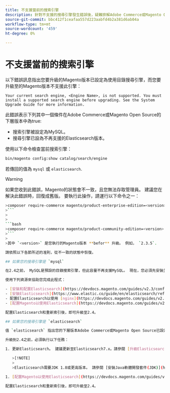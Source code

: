 ```yaml
---
title: 不支援當前的搜索引擎
description: 針對不支援的搜尋引擎發生錯誤後，疑難排解Adobe Commerce或Magento Open Source升級。
source-git-commit: bbc412f1ceafaa557d223aabfd4b2a381d6ab04a
workflow-type: tm+mt
source-wordcount: '459'
ht-degree: 0%

---
```



# 不支援當前的搜索引擎

以下錯誤訊息指出您要升級的Magento版本已設定為使用目錄搜尋引擎，而您要升級至的Magento版本不支援此引擎：

```terminal
Your current search engine, <Engine Name>, is not supported. You must install a supported search engine before upgrading. See the System Upgrade Guide for more information.
```

此錯誤表示下列其中一個條件在Adobe Commerce或Magento Open Source的下層版本中為true:

- 搜索引擎被設定為MySQL。
- 搜尋引擎已設為不再支援的Elasticsearch版本。

使用以下命令檢查當前搜索引擎：

```bash
bin/magento config:show catalog/search/engine
```

若傳回的值為 `mysql` 或 `elasticsearch`.

>[!WARNING]
>
>如果您收到此錯誤，Magento的狀態會不一致，且您無法存取管理員。 建議您在解決此錯誤時，回復成舊版。 要執行此操作，請運行以下命令之一：
>
>
```bash
>composer require-commerce magento/product-enterprise-edition=<version>
>```
>
>
```bash
>composer require-commerce magento/product-community-edition=<version>
>```
>
>其中 `<version>` 是您執行的Magento版本 **befor** 升級。 例如， `2.3.5`.

請依照以下各節所述的准則，從不一致的狀態中恢復。

## 如果您的搜尋引擎是 `mysql`

在2.4之前， MySQL是預設的目錄搜索引擎，但此容量不再支援MySQL。 現在，您必須先安裝並將Elasticsearch設定為搜尋引擎，才能升級至2.4。

使用下列資源來協助您完成此程式：

- [安裝和配置Elasticsearch](https://devdocs.magento.com/guides/v2.3/config-guide/elasticsearch/es-overview.html)
- [安裝Elasticsearch](https://www.elastic.co/guide/en/elasticsearch/reference/current/install-elasticsearch.html)
- 配置Elasticsearch以使用 [nginx](https://devdocs.magento.com/guides/v2.3/config-guide/elasticsearch/es-config-nginx.html) 或 [Apache](https://devdocs.magento.com/guides/v2.3/config-guide/elasticsearch/es-config-apache.html)
- [配置Magento以使用Elasticsearch](https://devdocs.magento.com/guides/v2.3/config-guide/elasticsearch/configure-magento.html)

配置Elasticsearch和重新索引後，即可升級至2.4。

## 如果您的搜尋引擎是 `elasticsearch`

值 `elasticsearch` 指出您的下層版本Adobe Commerce或Magento Open Source已設定為使用Elasticsearch2.x。不再支援此版本的Elasticsearch。

升級到2.4之前，必須執行以下任務：

1. 更新Elasticsearch。 建議更新至Elasticsearch7.x。請參閱 [升級Elasticsearch](https://www.elastic.co/guide/en/elasticsearch/reference/current/setup-upgrade.html) 有關在部署到生產環境之前備份資料、檢測潛在遷移問題和測試升級的完整說明。 視您當前的Elasticsearch版本而定，可能需要或不需要完全群集重新啟動。

   >[!NOTE]
   >
   >Elasticsearch需要JDK 1.8或更高版本。 請參閱 [安裝Java軟體開發套件(JDK)](https://devdocs.magento.com/guides/v2.4/install-gde/prereq/elasticsearch.html#prereq-java) 來檢查安裝的JDK版本。

1. [配置Magento以使用Elasticsearch](https://devdocs.magento.com/guides/v2.3/config-guide/elasticsearch/configure-magento.html) 和重新索引。

配置Elasticsearch和重新索引後，即可升級至2.4。
